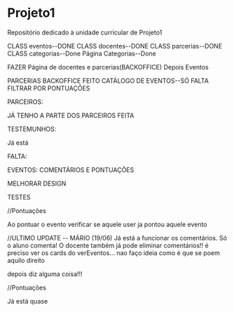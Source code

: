 # Projeto1
Repositório dedicado à unidade curricular de Projeto1

CLASS eventos--DONE
CLASS docentes--DONE
CLASS parcerias--DONE
CLASS categorias--Done 
Página Categorias--Done

FAZER Página de docentes e parcerias(BACKOFFICE)
Depois Eventos

PARCERIAS BACKOFFICE FEITO
CATÁLOGO DE EVENTOS--SÓ FALTA FILTRAR POR PONTUAÇÕES



PARCEIROS:


JÁ TENHO A PARTE DOS PARCEIROS FEITA


TESTEMUNHOS:

Já está



FALTA:

EVENTOS: COMENTÁRIOS E PONTUAÇÕES

MELHORAR DESIGN

TESTES


//Pontuações

Ao pontuar o evento verificar se aquele user ja pontou aquele evento

//ULTIMO UPDATE -- MÁRIO (19/06)
Já está a funcionar os comentários. Só o aluno comenta! 
O docente também já pode eliminar comentários!!
é preciso ver os cards do verEventos... nao faço ideia como é que se poem aquilo direito

depois diz alguma coisa!!!


//Pontuações 

Já está quase
